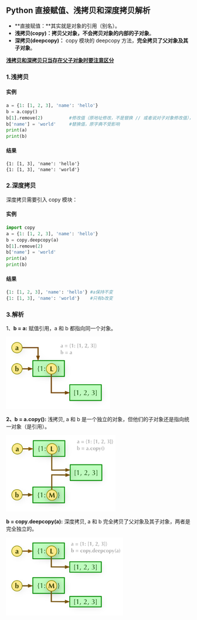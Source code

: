 ## Python 直接赋值、浅拷贝和深度拷贝解析



- **直接赋值：**其实就是对象的引用（别名）。
- **浅拷贝(copy)：**拷贝父对象，不会拷贝对象的内部的**子对象**。
- **深拷贝(deepcopy)：** copy 模块的 deepcopy 方法，**完全拷贝了父对象及其子对象**。



<u>**浅拷贝和深拷贝只当存在父子对象时要注意区分**</u>



### 1.浅拷贝

#### 实例

```python
a = {1: [1, 2, 3], 'name': 'hello'}
b = a.copy()
b[1].remove(2)			#修改值（原地址修改，不是替换 // 或者说对子对象修改值），原字典会改变
b['name'] = 'world'		#替换值，原字典不受影响
print(a)
print(b)
```

#### 结果

```
{1: [1, 3], 'name': 'hello'}
{1: [1, 3], 'name': 'world'}
```



### 2.深度拷贝

深度拷贝需要引入 copy 模块：

#### 实例

```python
import copy
a = {1: [1, 2, 3], 'name': 'hello'}
b = copy.deepcopy(a)
b[1].remove(2)
b['name'] = 'world'
print(a)
print(b)
```

#### 结果

```python
{1: [1, 2, 3], 'name': 'hello'}	#a保持不变
{1: [1, 3], 'name': 'world'}	#只有b改变
```



### 3.解析

1、**b = a:** 赋值引用，a 和 b 都指向同一个对象。

<img src="../99.Figure/03-005/py_copy1.png" style="zoom:80%;" />

**2、b = a.copy():** 浅拷贝, a 和 b 是一个独立的对象，但他们的子对象还是指向统一对象（是引用）。

<img src="../99.Figure/03-005/py_copy2.png" style="zoom:80%;" />

**b = copy.deepcopy(a):** 深度拷贝, a 和 b 完全拷贝了父对象及其子对象，两者是完全独立的。

<img src="../99.Figure/03-005/py_copy3.png" style="zoom:80%;" />



